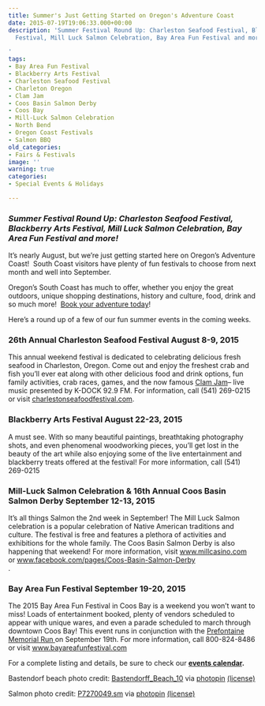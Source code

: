 ```yaml
---
title: Summer's Just Getting Started on Oregon's Adventure Coast
date: 2015-07-19T19:06:33.000+00:00
description: 'Summer Festival Round Up: Charleston Seafood Festival, Blackberry Arts
  Festival, Mill Luck Salmon Celebration, Bay Area Fun Festival and more!

'
tags:
- Bay Area Fun Festival
- Blackberry Arts Festival
- Charleston Seafood Festival
- Charleton Oregon
- Clam Jam
- Coos Basin Salmon Derby
- Coos Bay
- Mill-Luck Salmon Celebration
- North Bend
- Oregon Coast Festivals
- Salmon BBQ
old_categories:
- Fairs & Festivals
image: ''
warning: true
categories:
- Special Events & Holidays

---
```

### _Summer Festival Round Up: Charleston Seafood Festival, Blackberry Arts Festival, Mill Luck Salmon Celebration, Bay Area Fun Festival and more!_

It’s nearly August, but we’re just getting started here on Oregon’s Adventure Coast!  South Coast visitors have plenty of fun festivals to choose from next month and well into September.

Oregon’s South Coast has much to offer, whether you enjoy the great outdoors, unique shopping destinations, history and culture, food, drink and so much more!  <a href="/trip-ideas/" target="_blank">Book your adventure today</a>!

Here’s a round up of a few of our fun summer events in the coming weeks.

### 26th Annual Charleston Seafood Festival August 8-9, 2015

This annual weekend festival is dedicated to celebrating delicious fresh seafood in Charleston, Oregon. Come out and enjoy the freshest crab and fish you’ll ever eat along with other delicious food and drink options, fun family activities, crab races, games, and the now famous <a href="http://charlestonseafoodfestival.com/k-dock-92-9-clam-jam/" target="_blank">Clam Jam</a>– live music presented by K-DOCK 92.9 FM. For information, call (541) 269-0215 or visit <a href="http://charlestonseafoodfestival.com/" target="_blank">charlestonseafoodfestival.com</a>.

### Blackberry Arts Festival August 22-23, 2015

A must see. With so many beautiful paintings, breathtaking photography shots, and even phenomenal woodworking pieces, you’ll get lost in the beauty of the art while also enjoying some of the live entertainment and blackberry treats offered at the festival! For more information, call (541) 269-0215

### Mill-Luck Salmon Celebration & 16th Annual Coos Basin Salmon Derby September 12-13, 2015

It’s all things Salmon the 2nd week in September! The Mill Luck Salmon celebration is a popular celebration of Native American traditions and culture. The festival is free and features a plethora of activities and exhibitions for the whole family. The Coos Basin Salmon Derby is also happening that weekend! For more information, visit <a href="http://www.millcasino.com/" target="_blank">www.millcasino.com</a> or <a href="http://www.facebook.com/pages/Coos-Basin-Salmon-Derby/200180133368625" target="_blank">www.facebook.com/pages/Coos-Basin-Salmon-Derby<br /> </a>.

### Bay Area Fun Festival September 19-20, 2015

The 2015 Bay Area Fun Festival in Coos Bay is a weekend you won’t want to miss! Loads of entertainment booked, plenty of vendors scheduled to appear with unique wares, and even a parade scheduled to march through downtown Coos Bay! This event runs in conjunction with the <a href="https://prefontainerun.com/run-info.php" target="_blank" class="broken_link">Prefontaine Memorial Run </a>on September 19th. For more information, call 800-824-8486 or visit <a href="http://www.bayareafunfestival.com/" target="_blank">www.bayareafunfestival.com</a>

For a complete listing and details, be sure to check our **<a href="/events " target="_blank">events calendar</a>.**

Bastendorf beach photo credit: [Bastendorff_Beach_10](http://www.flickr.com/photos/50169152@N06/8885012664) via [photopin](http://photopin.com) [(license)](https://creativecommons.org/licenses/by-sa/2.0/)

Salmon photo credit: [P7270049.sm](http://www.flickr.com/photos/30690243@N03/14776178961) via [photopin](http://photopin.com) [(license)](https://creativecommons.org/licenses/by-nd/2.0/)